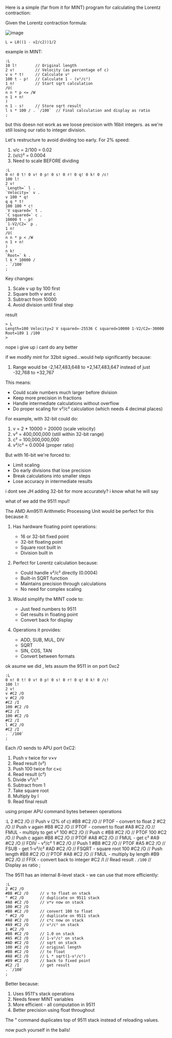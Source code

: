 Here is a simple (far from it for MINT) program for calculating the Lorentz contraction:

Given the Lorentz contraction formula:

![image](https://github.com/user-attachments/assets/efa7aa21-4706-4f19-8288-8525385f61d1)

`L = L0((1 - v2/c2))1/2`

  example in MINT:

```mint
:L
10 l!        // Original length
2 v!         // Velocity (as percentage of c)
v v * t!     // Calculate v²
100 t - p!   // Calculate 1 - (v²/c²)
1 n!         // Start sqrt calculation
/U(
n n * p <= /W 
n 1 + n!
)
n 1 - s!     // Store sqrt result
l s * 100 / . `/100`  // Final calculation and display as ratio
;
```
 
but this doesn not work as we loose precision with 16bit integers.
as we're still losing our ratio to integer division.

Let's restructure to avoid dividing too early. For 2% speed:
1. v/c = 2/100 = 0.02
2. (v/c)² = 0.0004
3. Need to scale BEFORE dividing

```text
:L
0 n! 0 t! 0 v! 0 p! 0 s! 0 r! 0 q! 0 k! 0 /c!
100 l!
2 v!
`Length=` l .
`Velocity=` v .
v 100 * q!    
q q * t!
100 100 * c!
`V squared=` t .
`C squared=` c .
10000 t - p!
`1-V2/C2=` p .
1 n!
/U(
n n * p < /W
n 1 + n!
)
n k!
`Root=` k .
l k * 10000 /
. `/100`
;

```

Key changes:
1. Scale v up by 100 first
2. Square both v and c
3. Subtract from 10000
4. Avoid division until final step

result 
```
> L
Length=100 Velocity=2 V squared=-25536 C squared=10000 1-V2/C2=-30000 Root=189 1 /100
>
```

nope i give up i cant do any better

if we modify mint for 32bit signed...would help significantly because:

1. Range would be -2,147,483,648 to +2,147,483,647 instead of just -32,768 to +32,767

This means:
- Could scale numbers much larger before division
- Keep more precision in fractions
- Handle intermediate calculations without overflow
- Do proper scaling for v²/c² calculation (which needs 4 decimal places)

For example, with 32-bit could do:
1. v = 2 * 10000 = 20000 (scale velocity)
2. v² = 400,000,000 (still within 32-bit range)
3. c² = 100,000,000,000
4. v²/c² = 0.0004 (proper ratio)

But with 16-bit we're forced to:
- Limit scaling 
- Do early divisions that lose precision
- Break calculations into smaller steps
- Lose accuracy in intermediate results

i dont see JH adding 32-bit for more accurately? i know what he will say

what of we add the 9511 mpu!!

The AMD Am9511 Arithmetic Processing Unit would be perfect for this because it:

1. Has hardware floating point operations:
   - 16 or 32-bit fixed point
   - 32-bit floating point
   - Square root built in
   - Division built in

2. Perfect for Lorentz calculation because:
   - Could handle v²/c² directly (0.0004)
   - Built-in SQRT function
   - Maintains precision through calculations
   - No need for complex scaling

3. Would simplify the MINT code to:
   - Just feed numbers to 9511
   - Get results in floating point
   - Convert back for display

4. Operations it provides:
   - ADD, SUB, MUL, DIV
   - SQRT
   - SIN, COS, TAN
   - Convert between formats

ok asume we did , lets assum the 9511 in on port 0xc2

```text
:L
0 n! 0 t! 0 v! 0 p! 0 s! 0 r! 0 q! 0 k! 0 /c!
100 l!
2 v!
v #C2 /O    
v #C2 /O    
#C2 /I      
100 #C2 /O  
#C2 /I      
100 #C2 /O  
#C2 /I
l #C2 /O
#C2 /I
. `/100`    
;

```

Each /O sends to APU port 0xC2:
1. Push v twice for v×v
2. Read result (v²)
3. Push 100 twice for c×c
4. Read result (c²)
5. Divide v²/c²
6. Subtract from 1
7. Take square root
8. Multiply by l
9. Read final result

using proper APU command bytes between operations 

:L
2 #C2 /O         // Push v (2% of c)
#B8 #C2 /O      // PTOF - convert to float
2 #C2 /O        // Push v again
#B8 #C2 /O      // PTOF - convert to float
#A8 #C2 /O      // FMUL - multiply to get v²
100 #C2 /O      // Push c 
#B8 #C2 /O      // PTOF
100 #C2 /O      // Push c again
#B8 #C2 /O      // PTOF
#A8 #C2 /O      // FMUL - get c²
#A9 #C2 /O      // FDIV - v²/c²
1 #C2 /O        // Push 1
#B8 #C2 /O      // PTOF
#A5 #C2 /O      // FSUB - get 1-v²/c²
#AD #C2 /O      // FSQRT - square root
100 #C2 /O      // Push length
#B8 #C2 /O      // PTOF
#A8 #C2 /O      // FMUL - multiply by length
#B9 #C2 /O      // FFIX - convert back to integer
#C2 /I          // Read result
. `/100`        // Display as ratio
;

The 9511 has an internal 8-level stack - we can use that more efficiently:

```text
:L
2 #C2 /O       
#B8 #C2 /O     // v to float on stack
" #C2 /O       // duplicate on 9511 stack
#A8 #C2 /O     // v*v now on stack
100 #C2 /O
#B8 #C2 /O     // convert 100 to float
" #C2 /O       // duplicate on 9511 stack
#A8 #C2 /O     // c*c now on stack
#A9 #C2 /O     // v²/c² on stack
1 #C2 /O
#B8 #C2 /O     // 1.0 on stack
#A5 #C2 /O     // 1-v²/c² on stack
#AD #C2 /O     // sqrt on stack
100 #C2 /O     // original length
#B8 #C2 /O     // to float
#A8 #C2 /O     // L * sqrt(1-v²/c²)
#B9 #C2 /O     // back to fixed point
#C2 /I         // get result
. `/100`
;

```

Better because:
1. Uses 9511's stack operations
2. Needs fewer MINT variables
3. More efficient - all computation in 9511
4. Better precision using float throughout

The " command duplicates top of 9511 stack instead of reloading values.

now puch yourself in the balls!

